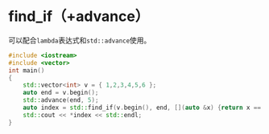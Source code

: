 # find_if（+advance）

​	可以配合`lambda`表达式和`std::advance`使用。

```C++
#include <iostream>
#include <vector>
int main()
{
    std::vector<int> v = { 1,2,3,4,5,6 };
    auto end = v.begin();
    std::advance(end, 5);
    auto index = std::find_if(v.begin(), end, [](auto &x) {return x == 1; });
    std::cout << *index << std::endl;
}
```

